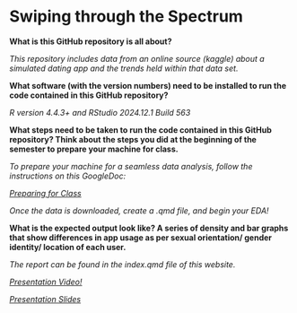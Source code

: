 # Swiping through the Spectrum

**What is this GitHub repository is all about?**

*This repository includes data from an online source (kaggle) about a simulated dating app and the trends held within that data set.*

**What software (with the version numbers) need to be installed to run the code contained in this GitHub repository?**

*R version 4.4.3+ and RStudio 2024.12.1 Build 563*

**What steps need to be taken to run the code contained in this GitHub repository? Think about the steps you did at the beginning of the semester to prepare your machine for class.**

*To prepare your machine for a seamless data analysis, follow the instructions on this GoogleDoc:*

[*Preparing for Class*](https://docs.google.com/document/d/1QlwzcJ0CeWLqiZ8tCDu0tLCA0W966UghhmA5O5x73Yo/preview?tab=t.0#heading=h.7x4ywkgmj6ah)

*Once the data is downloaded, create a .qmd file, and begin your EDA!*

**What is the expected output look like? A series of density and bar graphs that show differences in app usage as per sexual orientation/ gender identity/ location of each user.**

*The report can be found in the index.qmd file of this website.*

[*Presentation Video!*](https://drive.google.com/file/d/1n3kNY3It7AiSTFw1vsUsb3HcAKHdriYx/view?usp=drive_link)

[*Presentation Slides*](https://docs.google.com/presentation/d/1esoSxVXmgkUXoP831oKsp7PX2I6bVjEQeJg4YjiNvRI/edit?usp=drive_link)
